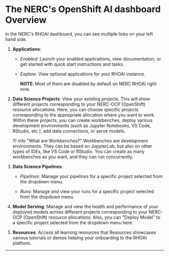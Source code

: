 # The NERC's OpenShift AI dashboard Overview

In the NERC's RHOAI dashboard, you can see multiple links on your left hand side.

1. **Applications**:

    - *Enabled*: Launch your enabled applications, view documentation, or get
    started with quick start instructions and tasks.

    - *Explore*: View optional applications for your RHOAI instance.

        **NOTE**: Most of them are disabled by default on NERC RHOAI right now.

2. **Data Science Projects**: View your existing projects. This will show different
projects corresponding to your NERC-OCP (OpenShift) resource allocations. Here,
you can choose specific projects corresponding to the appropriate allocation where
you want to work. Within these projects, you can create workbenches, deploy various
development environments (such as Jupyter Notebooks, VS Code, RStudio, etc.), add
data connections, or serve models.

    !!! info "What are Workbenches?"
        Workbenches are development environments. They can be based on JupyterLab,
        but also on other types of IDEs, like VS Code or RStudio. You can create
        as many workbenches as you want, and they can run concurrently.

3. **Data Science Pipelines**:

    - *Pipelines*: Manage your pipelines for a specific project selected from the
    dropdown menu.

    - *Runs*: Manage and view your runs for a specific project selected from the
    dropdown menu.

4. **Model Serving**: Manage and view the health and performance of your deployed
models across different projects corresponding to your NERC-OCP (OpenShift) resource
allocations. Also, you can "Deploy Model" to a specific project selected from the
dropdown menu here.

5. **Resources**: Access all learning resources that Resources showcases various
tutorials or demos helping your onboarding to the RHOAI platform.

---
